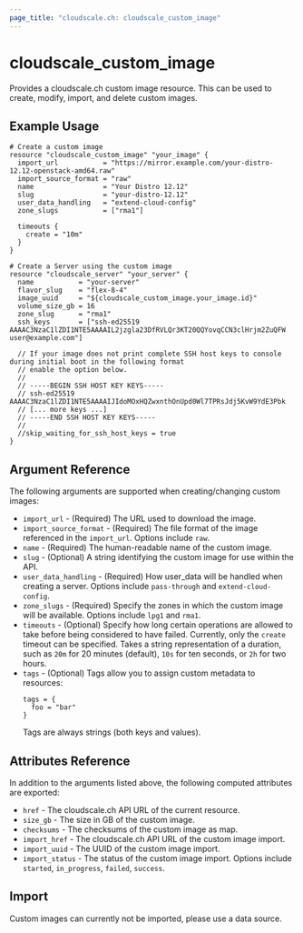 ```yaml
---
page_title: "cloudscale.ch: cloudscale_custom_image"
---
```


# cloudscale\_custom\_image

Provides a cloudscale.ch custom image resource. This can be used to create, modify, import, and delete custom images.

## Example Usage

```hcl
# Create a custom image
resource "cloudscale_custom_image" "your_image" {
  import_url           = "https://mirror.example.com/your-distro-12.12-openstack-amd64.raw"
  import_source_format = "raw"
  name                 = "Your Distro 12.12"
  slug                 = "your-distro-12.12"
  user_data_handling   = "extend-cloud-config"
  zone_slugs           = ["rma1"]
  
  timeouts {
    create = "10m"
  }
}

# Create a Server using the custom image
resource "cloudscale_server" "your_server" {
  name           = "your-server"
  flavor_slug    = "flex-8-4"
  image_uuid     = "${cloudscale_custom_image.your_image.id}"
  volume_size_gb = 16
  zone_slug      = "rma1"
  ssh_keys       = ["ssh-ed25519 AAAAC3NzaC1lZDI1NTE5AAAAIL2jzgla23DfRVLQr3KT20QQYovqCCN3clHrjm2ZuQFW user@example.com"]

  // If your image does not print complete SSH host keys to console during initial boot in the following format
  // enable the option below.
  //  
  // -----BEGIN SSH HOST KEY KEYS-----
  // ssh-ed25519 AAAAC3NzaC1lZDI1NTE5AAAAIJIdoMOxHQZwxnthOnUpd0Wl7TPRsJdj5KvW9YdE3Pbk
  // [... more keys ...] 
  // -----END SSH HOST KEY KEYS----- 
  //
  //skip_waiting_for_ssh_host_keys = true
}
```

## Argument Reference

The following arguments are supported when creating/changing custom images:

* `import_url` - (Required) The URL used to download the image.
* `import_source_format` - (Required) The file format of the image referenced in the `import_url`. Options include `raw`.
* `name` - (Required) The human-readable name of the custom image.
* `slug` - (Optional) A string identifying the custom image for use within the API.
* `user_data_handling` - (Required) How user_data will be handled when creating a server. Options include `pass-through` and `extend-cloud-config`.
* `zone_slugs` - (Required) Specify the zones in which the custom image will be available. Options include `lpg1` and `rma1`.
* `timeouts` - (Optional) Specify how long certain operations are allowed to take before being considered to have failed. Currently, only the `create` timeout can be specified. Takes a string representation of a duration, such as `20m` for 20 minutes (default), `10s` for ten seconds, or `2h` for two hours.
* `tags` - (Optional) Tags allow you to assign custom metadata to resources:
  ```
  tags = {
    foo = "bar"
  }
  ```
  Tags are always strings (both keys and values).

## Attributes Reference

In addition to the arguments listed above, the following computed attributes are exported:

* `href` - The cloudscale.ch API URL of the current resource.
* `size_gb` - The size in GB of the custom image.
* `checksums` - The checksums of the custom image as map.
* `import_href` - The cloudscale.ch API URL of the custom image import.
* `import_uuid` - The UUID of the custom image import.
* `import_status` - The status of the custom image import. Options include `started`, `in_progress`, `failed`, `success`.


## Import

Custom images can currently not be imported, please use a data source.
